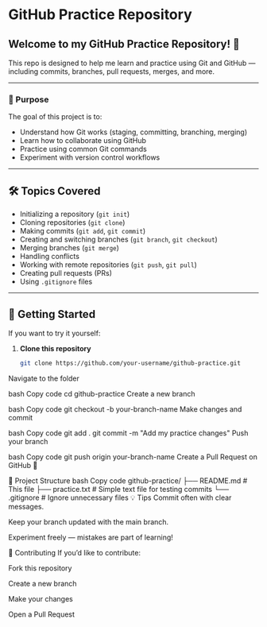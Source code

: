 # GitHub Practice Repository

## Welcome to my **GitHub Practice Repository**! 🎯  
This repo is designed to help me learn and practice using Git and GitHub — including commits, branches, pull requests, merges, and more.

---

### 🧠 Purpose

The goal of this project is to:
- Understand how Git works (staging, committing, branching, merging)
- Learn how to collaborate using GitHub
- Practice using common Git commands
- Experiment with version control workflows

---

## 🛠️ Topics Covered

- Initializing a repository (`git init`)
- Cloning repositories (`git clone`)
- Making commits (`git add`, `git commit`)
- Creating and switching branches (`git branch`, `git checkout`)
- Merging branches (`git merge`)
- Handling conflicts
- Working with remote repositories (`git push`, `git pull`)
- Creating pull requests (PRs)
- Using `.gitignore` files

---

## 🚀 Getting Started

If you want to try it yourself:

1. **Clone this repository**
   ```bash
   git clone https://github.com/your-username/github-practice.git
Navigate to the folder

bash
Copy code
cd github-practice
Create a new branch

bash
Copy code
git checkout -b your-branch-name
Make changes and commit

bash
Copy code
git add .
git commit -m "Add my practice changes"
Push your branch

bash
Copy code
git push origin your-branch-name
Create a Pull Request on GitHub 🎉

📁 Project Structure
bash
Copy code
github-practice/
├── README.md        # This file
├── practice.txt     # Simple text file for testing commits
└── .gitignore       # Ignore unnecessary files
💡 Tips
Commit often with clear messages.

Keep your branch updated with the main branch.

Experiment freely — mistakes are part of learning!

🤝 Contributing
If you’d like to contribute:

Fork this repository

Create a new branch

Make your changes

Open a Pull Request



